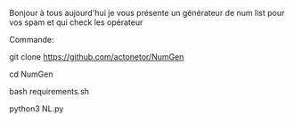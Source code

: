 Bonjour à tous aujourd'hui je vous présente un générateur de num list pour vos spam et qui check les opérateur


Commande:

git clone https://github.com/actonetor/NumGen

cd NumGen

bash requirements.sh

python3 NL.py

